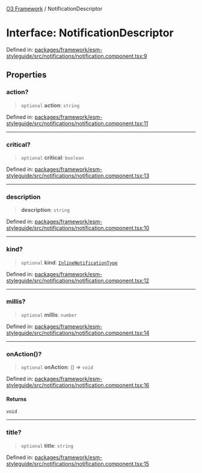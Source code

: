 [O3 Framework](../API.md) / NotificationDescriptor

# Interface: NotificationDescriptor

Defined in: [packages/framework/esm-styleguide/src/notifications/notification.component.tsx:9](https://github.com/openmrs/openmrs-esm-core/blob/85cde3ce59cd3d29230c98040a3f53525e808725/packages/framework/esm-styleguide/src/notifications/notification.component.tsx#L9)

## Properties

### action?

> `optional` **action**: `string`

Defined in: [packages/framework/esm-styleguide/src/notifications/notification.component.tsx:11](https://github.com/openmrs/openmrs-esm-core/blob/85cde3ce59cd3d29230c98040a3f53525e808725/packages/framework/esm-styleguide/src/notifications/notification.component.tsx#L11)

***

### critical?

> `optional` **critical**: `boolean`

Defined in: [packages/framework/esm-styleguide/src/notifications/notification.component.tsx:13](https://github.com/openmrs/openmrs-esm-core/blob/85cde3ce59cd3d29230c98040a3f53525e808725/packages/framework/esm-styleguide/src/notifications/notification.component.tsx#L13)

***

### description

> **description**: `string`

Defined in: [packages/framework/esm-styleguide/src/notifications/notification.component.tsx:10](https://github.com/openmrs/openmrs-esm-core/blob/85cde3ce59cd3d29230c98040a3f53525e808725/packages/framework/esm-styleguide/src/notifications/notification.component.tsx#L10)

***

### kind?

> `optional` **kind**: [`InlineNotificationType`](../type-aliases/InlineNotificationType.md)

Defined in: [packages/framework/esm-styleguide/src/notifications/notification.component.tsx:12](https://github.com/openmrs/openmrs-esm-core/blob/85cde3ce59cd3d29230c98040a3f53525e808725/packages/framework/esm-styleguide/src/notifications/notification.component.tsx#L12)

***

### millis?

> `optional` **millis**: `number`

Defined in: [packages/framework/esm-styleguide/src/notifications/notification.component.tsx:14](https://github.com/openmrs/openmrs-esm-core/blob/85cde3ce59cd3d29230c98040a3f53525e808725/packages/framework/esm-styleguide/src/notifications/notification.component.tsx#L14)

***

### onAction()?

> `optional` **onAction**: () => `void`

Defined in: [packages/framework/esm-styleguide/src/notifications/notification.component.tsx:16](https://github.com/openmrs/openmrs-esm-core/blob/85cde3ce59cd3d29230c98040a3f53525e808725/packages/framework/esm-styleguide/src/notifications/notification.component.tsx#L16)

#### Returns

`void`

***

### title?

> `optional` **title**: `string`

Defined in: [packages/framework/esm-styleguide/src/notifications/notification.component.tsx:15](https://github.com/openmrs/openmrs-esm-core/blob/85cde3ce59cd3d29230c98040a3f53525e808725/packages/framework/esm-styleguide/src/notifications/notification.component.tsx#L15)
